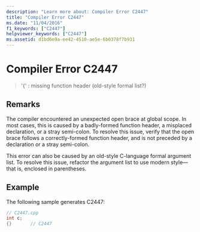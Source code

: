 ```yaml
---
description: "Learn more about: Compiler Error C2447"
title: "Compiler Error C2447"
ms.date: "11/04/2016"
f1_keywords: ["C2447"]
helpviewer_keywords: ["C2447"]
ms.assetid: d1bd6e9a-ee42-4510-ae5e-6b0378f7b931
---
```

# Compiler Error C2447

> '{' : missing function header (old-style formal list?)

## Remarks

The compiler encountered an unexpected open brace at global scope. In most cases, this is caused by a badly-formed function header, a misplaced declaration, or a stray semi-colon. To resolve this issue, verify that the open brace follows a correctly-formed function header, and is not preceded by a declaration or a stray semi-colon.

This error can also be caused by an old-style C-language formal argument list. To resolve this issue, refactor the argument list to use modern style—that is, enclosed in parentheses.

## Example

The following sample generates C2447:

```cpp
// C2447.cpp
int c;
{}       // C2447
```
